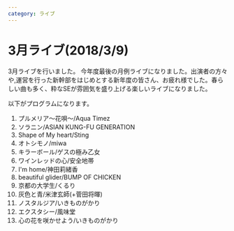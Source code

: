 ```yaml
---
category: ライブ
---
```

# 3月ライブ(2018/3/9)

3月ライブを行いました。
今年度最後の月例ライブになりました。出演者の方々や,運営を行った新幹部をはじめとする新年度の皆さん、お疲れ様でした。春らしい曲も多く、粋なSEが雰囲気を盛り上げる楽しいライブになりました。

以下がプログラムになります。

1. プルメリア〜花唄〜/Aqua Timez
2. ソラニン/ASIAN KUNG-FU GENERATION
3. Shape of My heart/Sting
4. オトシモノ/miwa
5. キラーボール/ゲスの極み乙女
6. ワインレッドの心/安全地帯
7. I'm home/神田莉緒香
8. beautiful glider/BUMP OF CHICKEN
9. 京都の大学生/くるり
10. 灰色と青/米津玄師(+菅田将暉)
11. ノスタルジア/いきものがかり
12. エクスタシー/風味堂
13. 心の花を咲かせよう/いきものがかり
